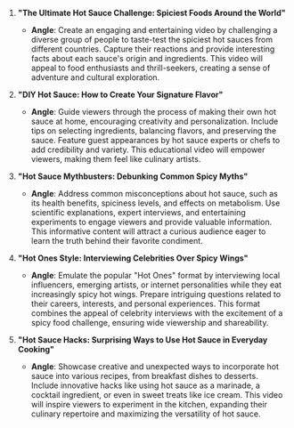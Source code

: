 1. **"The Ultimate Hot Sauce Challenge: Spiciest Foods Around the World"**
   - **Angle**: Create an engaging and entertaining video by challenging a diverse group of people to taste-test the spiciest hot sauces from different countries. Capture their reactions and provide interesting facts about each sauce's origin and ingredients. This video will appeal to food enthusiasts and thrill-seekers, creating a sense of adventure and cultural exploration.

2. **"DIY Hot Sauce: How to Create Your Signature Flavor"**
   - **Angle**: Guide viewers through the process of making their own hot sauce at home, encouraging creativity and personalization. Include tips on selecting ingredients, balancing flavors, and preserving the sauce. Feature guest appearances by hot sauce experts or chefs to add credibility and variety. This educational video will empower viewers, making them feel like culinary artists.

3. **"Hot Sauce Mythbusters: Debunking Common Spicy Myths"**
   - **Angle**: Address common misconceptions about hot sauce, such as its health benefits, spiciness levels, and effects on metabolism. Use scientific explanations, expert interviews, and entertaining experiments to engage viewers and provide valuable information. This informative content will attract a curious audience eager to learn the truth behind their favorite condiment.

4. **"Hot Ones Style: Interviewing Celebrities Over Spicy Wings"**
   - **Angle**: Emulate the popular "Hot Ones" format by interviewing local influencers, emerging artists, or internet personalities while they eat increasingly spicy hot wings. Prepare intriguing questions related to their careers, interests, and personal experiences. This format combines the appeal of celebrity interviews with the excitement of a spicy food challenge, ensuring wide viewership and shareability.

5. **"Hot Sauce Hacks: Surprising Ways to Use Hot Sauce in Everyday Cooking"**
   - **Angle**: Showcase creative and unexpected ways to incorporate hot sauce into various recipes, from breakfast dishes to desserts. Include innovative hacks like using hot sauce as a marinade, a cocktail ingredient, or even in sweet treats like ice cream. This video will inspire viewers to experiment in the kitchen, expanding their culinary repertoire and maximizing the versatility of hot sauce.